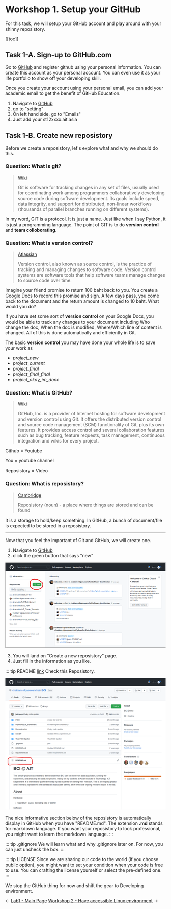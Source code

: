# Workshop 1. Setup your GitHub

For this task, we will setup your GitHub account and play around with your shinny reposistory.

[[toc]]

## Task 1-A. Sign-up to GitHub.com

Go to [GitHub](www.github.com) and register github using your personal information. You can create this account as your personal account. You can even use it as your life portfolio to show off your developing skill.

Once you create your account using your personal email, you can add your academic email to get the benefit of GitHub Education.

1. Navigate to [GitHub](www.github.com)
2. go to "setting"
3. On left hand side, go to "Emails"
4. Just add your st12xxxx.ait.asia

## Task 1-B. Create new reposistory

Before we create a reposistory, let's explore what and why we should do this.

### Question: What is git?

> [Wiki](https://en.wikipedia.org/wiki/Git)
>
> Git is software for tracking changes in any set of files, usually used for coordinating work among programmers collaboratively developing source code during software development. Its goals include speed, data integrity, and support for distributed, non-linear workflows (thousands of parallel branches running on different systems).
  
In my word, GIT is a protocol. It is just a name. Just like when I say Python, it is just a programming language. The point of GIT is to do **version control** and **team colloborating**.

### Question: What is version control?

> [Atlassian](https://www.atlassian.com/git/tutorials/what-is-version-control)
>
> Version control, also known as source control, is the practice of tracking and managing changes to software code. Version control systems are software tools that help software teams manage changes to source code over time.

Imagine your friend promise to return 100 baht back to you. You create a Google Docs to record this promise and sign. A few days pass, you come back to the document and the return amount is changed to 10 baht. What would you do?

If you have set some sort of **version control** on your Google Docs, you would be able to track any changes to your document including Who change the doc, When the doc is modified, Where/Which line of content is changed. All of this is done automatically and efficiently in Git.

The basic **version control** you may have done your whole life is to save your work as

- *project_new*
- *project_current*
- *project_final*
- *project_final_final*
- *project_okay_im_done*

### Question: What is GitHub?

> [Wiki](https://en.wikipedia.org/wiki/GitHub)
>
> GitHub, Inc. is a provider of Internet hosting for software development and version control using Git. It offers the distributed version control and source code management (SCM) functionality of Git, plus its own features. It provides access control and several collaboration features such as bug tracking, feature requests, task management, continuous integration and wikis for every project.

Github = Youtube

You = youtube channel

Reposistory = Video

### Question: What is reposistory?

> [Cambridge](https://dictionary.cambridge.org/dictionary/english/repository)
>
> Reposistory (noun) - a place where things are stored and can be found

It is a storage to hold/keep something. In GitHub, a bunch of document/file is expected to be stored in a reposistory.

--------------------------------------------------------------------------------------

Now that you feel the important of Git and GitHub, we will create one.

1. Navigate to [GitHub](www.github.com)
2. click the green button that says "new"

<img src="./images/github-repo-new.png">

3. You will land on "Create a new reposistory" page.
4. Just fill in the information as you like.

::: tip README
[link](https://github.com/chaklam-silpasuwanchai/BCI) Check this Reposistory.

<img src="./images/github-repo-readme.png">

The nice informative section below of the reposistory is automatically display in GitHub when you have "README.md". The extension **.md** stands for markdown language. If you want your reposistory to look professional, you might want to learn the markdown language.
:::

::: tip .gitignore
We will learn what and why .gitignore later on. For now, you can just uncheck the box.
:::

::: tip LICENSE
Since we are sharing our code to the world (if you choose public option), you might want to set your condition when your code is free to use. You can crafting the license yourself or select the pre-defined one.
:::

We stop the GitHub thing for now and shift the gear to Developing environment.

<div class="page-nav"><p class="inner">
    <span class="prev"> 
        ←
        <a href="./lab01.html" class="prev">Lab1 - Main Page</a>
    </span> 
    <span class="next">
        <a href="./setup-linux.html" class="">Workshop 2 - Have accessible Linux environment</a>
        →
    </span></p>
</div>
